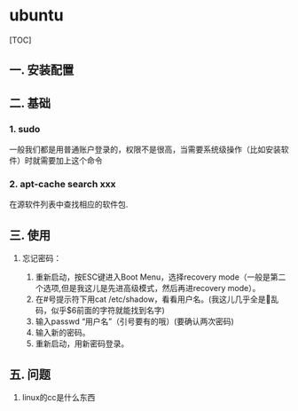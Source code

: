 # ubuntu
[TOC]
##  一. 安装配置
##  二. 基础
### 1. sudo  
一般我们都是用普通账户登录的，权限不是很高，当需要系统级操作（比如安装软件）时就需要加上这个命令
### 2. apt-cache search xxx
在源软件列表中查找相应的软件包.
##  三. 使用
1. 忘记密码：

    1. 重新启动，按ESC键进入Boot Menu，选择recovery mode（一般是第二个选项,但是我这儿是先进高级模式，然后再进recovery mode）。 
    2. 在#号提示符下用cat /etc/shadow，看看用户名。(我这儿几乎全是乱码，似乎$6前面的字符就能找到名字) 
    3. 输入passwd “用户名”（引号要有的哦）(要确认两次密码) 
    4. 输入新的密码。 
    5. 重新启动，用新密码登录。
## 五. 问题
1. linux的cc是什么东西